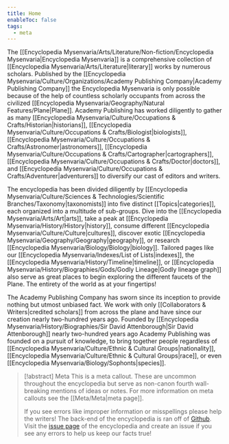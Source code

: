 ```yaml
---
title: Home
enableToc: false
tags:
  - meta
---
```


The [[Encyclopedia Mysenvaria/Arts/Literature/Non-fiction/Encyclopedia Mysenvaria|Encyclopedia Mysenvaria]] is a comprehensive collection of [[Encyclopedia Mysenvaria/Arts/Literature|literary]] works by numerous scholars. Published by the [[Encyclopedia Mysenvaria/Culture/Organizations/Academy Publishing Company|Academy Publishing Company]] the Encyclopedia Mysenvaria is only possible because of the help of countless scholarly occupants from across the civilized [[Encyclopedia Mysenvaria/Geography/Natural Features/Plane|Plane]]. Academy Publishing has worked diligently to gather as many [[Encyclopedia Mysenvaria/Culture/Occupations & Crafts/Historian|historians]], [[Encyclopedia Mysenvaria/Culture/Occupations & Crafts/Biologist|biologists]], [[Encyclopedia Mysenvaria/Culture/Occupations & Crafts/Astronomer|astronomers]], [[Encyclopedia Mysenvaria/Culture/Occupations & Crafts/Cartographer|cartographers]], [[Encyclopedia Mysenvaria/Culture/Occupations & Crafts/Doctor|doctors]], and [[Encyclopedia Mysenvaria/Culture/Occupations & Crafts/Adventurer|adventurers]] to diversify our cast of editors and writers.

The encyclopedia has been divided diligently by [[Encyclopedia Mysenvaria/Culture/Sciences & Technologies/Scientific Branches/Taxonomy|taxonomists]] into five distinct [[Topics|categories]], each organized into a multitude of sub-groups. Dive into the [[Encyclopedia Mysenvaria/Arts/Art|arts]], take a peak at [[Encyclopedia Mysenvaria/History/History|history]], consume different [[Encyclopedia Mysenvaria/Culture/Culture|cultures]], discover exotic [[Encyclopedia Mysenvaria/Geography/Geography|geography]], or research [[Encyclopedia Mysenvaria/Biology/Biology|biology]]. Tailored pages like our [[Encyclopedia Mysenvaria/Indexes/List of Lists|indexes]], the [[Encyclopedia Mysenvaria/History/Timeline|timeline]], or [[Encyclopedia Mysenvaria/History/Biographies/Gods/Godly Lineage|Godly lineage graph]] also serve as great places to begin exploring the different faucets of the Plane. The entirety of the world as at your fingertips!

The Academy Publishing Company has sworn since its inception to provide nothing but utmost unbiased fact. We work with only [[Collaborators & Writers|credited scholars]] from across the plane and have since our creation nearly two-hundred years ago. Founded by [[Encyclopedia Mysenvaria/History/Biographies/Sir David Attenborough|Sir David Attenborough]] nearly two-hundred years ago Academy Publishing was founded on a pursuit of knowledge, to bring together people regardless of [[Encyclopedia Mysenvaria/Culture/Ethnic & Cultural Groups|nationality]], [[Encyclopedia Mysenvaria/Culture/Ethnic & Cultural Groups|race]], or even [[Encyclopedia Mysenvaria/Biology/Sophonts|species]].

> [!abstract] Meta
> This is a meta callout. These are uncommon throughout the encyclopedia but serve as non-canon fourth wall-breaking mentions of ideas or notes. For more information on meta callouts see the [[Meta/Meta|meta page]].
> 
> If you see errors like improper information or misspellings please help the writers! The back-end of the encyclopedia is ran off of [Github](https://github.com). Visit the [issue page](https://github.com/RagtimeGal/quartz--encyclopedia-mysenvaria/issues) of the encyclopedia and create an issue if you see any errors to help us keep our facts true!